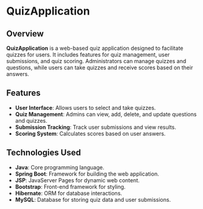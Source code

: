 # QuizApplication

## Overview

**QuizApplication** is a web-based quiz application designed to facilitate quizzes for users. It includes features for quiz management, user submissions, and quiz scoring. Administrators can manage quizzes and questions, while users can take quizzes and receive scores based on their answers.

## Features

- **User Interface**: Allows users to select and take quizzes.
- **Quiz Management**: Admins can view, add, delete, and update questions and quizzes.
- **Submission Tracking**: Track user submissions and view results.
- **Scoring System**: Calculates scores based on user answers.

## Technologies Used

- **Java**: Core programming language.
- **Spring Boot**: Framework for building the web application.
- **JSP**: JavaServer Pages for dynamic web content.
- **Bootstrap**: Front-end framework for styling.
- **Hibernate**: ORM for database interactions.
- **MySQL**: Database for storing quiz data and user submissions.
